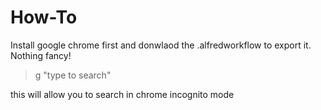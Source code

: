 # How-To

Install google chrome first and donwlaod the .alfredworkflow to export it. Nothing fancy!

> g "type to search"

this will allow you to search in chrome incognito mode
